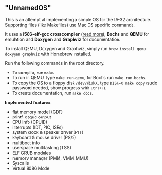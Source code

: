 ## "UnnamedOS"

This is an attempt at implementing a simple OS for the IA-32 architecture.
Supporting files (like Makefiles) use Mac OS specific commands.

It uses a **i586-elf-gcc crosscompiler**
([read more](https://github.com/ekuiter/homebrew-crosscompiler)),
**Bochs** and **QEMU** for emulation and **Doxygen** and **Graphviz**
for documentation.

To install QEMU, Doxygen and Graphviz, simply run
`brew install qemu doxygen graphviz` with Homebrew installed.

Run the following commands in the root directory:
- To compile, run `make`.
- To run in QEMU, type `make run-qemu`, for Bochs run `make run-bochs`.
- To copy the OS to a floppy disk `/dev/diskX`, type `DISK=X make copy`
  (sudo password needed, show progress with `Ctrl+T`).
- To create documentation, run `make docs`.

**Implemented features**

- flat memory model (GDT)
- printf-esque output
- CPU info (CPUID)
- interrupts (IDT, PIC, ISRs)
- system clock & speaker driver (PIT)
- keyboard & mouse driver (PS/2)
- multiboot info
- userspace multitasking (TSS)
- ELF GRUB modules
- memory manager (PMM, VMM, MMU)
- Syscalls
- Virtual 8086 Mode